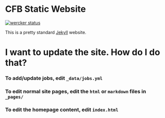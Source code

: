 # CFB Static Website

[![wercker status](https://app.wercker.com/status/fc5d754b6c76bd607c1304d460bd7a9a/s "wercker status")](https://app.wercker.com/project/bykey/fc5d754b6c76bd607c1304d460bd7a9a)

This is a pretty standard [Jekyll](https://jekyllrb.com/) website.

# I want to update the site. How do I do that?
### To add/update jobs, edit `_data/jobs.yml`
### To edit normal site pages, edit the `html` or `markdown` files in `_pages/`
### To edit the homepage content, edit `index.html`

